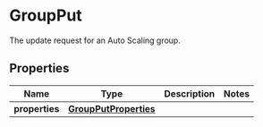 # GroupPut

The update request for an Auto Scaling group.
## Properties
| Name | Type | Description | Notes |
| ------------ | ------------- | ------------- | ------------- |
| **properties** | [**GroupPutProperties**](GroupPutProperties.md) |  |  |


